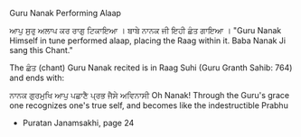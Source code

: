 Guru Nanak Performing Alaap 

ਆਪੁ ਸੁਰੁ ਅਲਾਪ ਕਰ ਰਾਗੁ ਟਿਕਾਇਆ । ਬਾਬੇ ਨਾਨਕ ਜੀ ਇਹੀ ਛੰਤ ਗਾਇਆ । 
"Guru Nanak Himself in tune performed alaap, placing the Raag within it. Baba Nanak Ji sang this Chant."

The ਛੰਤ (chant) Guru Nanak recited is in Raag Suhi (Guru Granth Sahib: 764) and ends with: 

ਨਾਨਕ ਗੁਰਮੁਖਿ ਆਪੁ ਪਛਾਣੈ ਪ੍ਰਭ ਜੈਸੇ ਅਵਿਨਾਸੀ
Oh Nanak! Through the Guru's grace one recognizes one's true self, 
and becomes like the indestructible Prabhu  

- Puratan Janamsakhi, page 24
